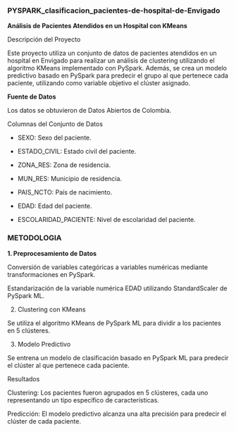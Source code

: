### **PYSPARK_clasificacion_pacientes-de-hospital-de-Envigado**

**Análisis de Pacientes Atendidos en un Hospital con KMeans**

Descripción del Proyecto

Este proyecto utiliza un conjunto de datos de pacientes atendidos en un hospital en Envigado para realizar un análisis de clustering utilizando el algoritmo KMeans implementado con PySpark. Además, se crea un modelo predictivo basado en PySpark para predecir el grupo al que pertenece cada paciente, utilizando como variable objetivo el clúster asignado.

**Fuente de Datos**

Los datos se obtuvieron de Datos Abiertos de Colombia.

Columnas del Conjunto de Datos

- SEXO: Sexo del paciente.

- ESTADO_CIVIL: Estado civil del paciente.

- ZONA_RES: Zona de residencia.

- MUN_RES: Municipio de residencia.

- PAIS_NCTO: País de nacimiento.

- EDAD: Edad del paciente.

- ESCOLARIDAD_PACIENTE: Nivel de escolaridad del paciente.

### **METODOLOGIA**

**1. Preprocesamiento de Datos**

Conversión de variables categóricas a variables numéricas mediante transformaciones en PySpark.

Estandarización de la variable numérica EDAD utilizando StandardScaler de PySpark ML.

2. Clustering con KMeans

Se utiliza el algoritmo KMeans de PySpark ML para dividir a los pacientes en 5 clústeres.

3. Modelo Predictivo

Se entrena un modelo de clasificación basado en PySpark ML para predecir el clúster al que pertenece cada paciente.

Resultados

Clustering: Los pacientes fueron agrupados en 5 clústeres, cada uno representando un tipo específico de características.

Predicción: El modelo predictivo alcanza una alta precisión para predecir el clúster de cada paciente.
